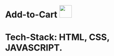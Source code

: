 # Add-to-Cart <img src="https://cdn-icons-png.flaticon.com/512/1413/1413908.png" width="40px" height="40px"/>
# Tech-Stack: HTML, CSS, JAVASCRIPT.
